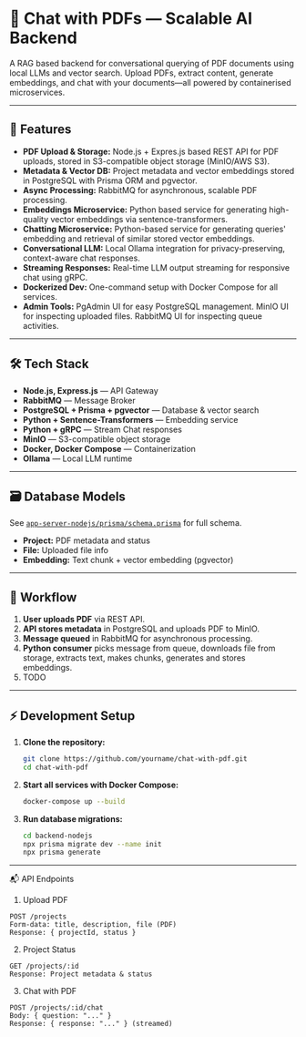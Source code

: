 # 🧠 Chat with PDFs — Scalable AI Backend

A RAG based backend for conversational querying of PDF documents using local LLMs and vector search. Upload PDFs, extract content, generate embeddings, and chat with your documents—all powered by containerised microservices.

---

## 🚀 Features

-   **PDF Upload & Storage:** Node.js + Expres.js based REST API for PDF uploads, stored in S3-compatible object storage (MinIO/AWS S3).
-   **Metadata & Vector DB:** Project metadata and vector embeddings stored in PostgreSQL with Prisma ORM and pgvector.
-   **Async Processing:** RabbitMQ for asynchronous, scalable PDF processing.
-   **Embeddings Microservice:** Python based service for generating high-quality vector embeddings via sentence-transformers.
-   **Chatting Microservice:** Python-based service for generating queries' embedding and retrieval of similar stored vector embeddings.
-   **Conversational LLM:** Local Ollama integration for privacy-preserving, context-aware chat responses.
-   **Streaming Responses:** Real-time LLM output streaming for responsive chat using gRPC.
-   **Dockerized Dev:** One-command setup with Docker Compose for all services.
-   **Admin Tools:** PgAdmin UI for easy PostgreSQL management. MinIO UI for inspecting uploaded files. RabbitMQ UI for inspecting queue activities.

---

## 🛠️ Tech Stack

-   **Node.js, Express.js** — API Gateway
-   **RabbitMQ** — Message Broker
-   **PostgreSQL + Prisma + pgvector** — Database & vector search
-   **Python + Sentence-Transformers** — Embedding service
-   **Python + gRPC** — Stream Chat responses
-   **MinIO** — S3-compatible object storage
-   **Docker, Docker Compose** — Containerization
-   **Ollama** — Local LLM runtime

---

## 🗃️ Database Models

See [`app-server-nodejs/prisma/schema.prisma`](app-server-nodejs/prisma/schema.prisma) for full schema.

-   **Project:** PDF metadata and status
-   **File:** Uploaded file info
-   **Embedding:** Text chunk + vector embedding (pgvector)

---

## 🔄 Workflow

1. **User uploads PDF** via REST API.
2. **API stores metadata** in PostgreSQL and uploads PDF to MinIO.
3. **Message queued** in RabbitMQ for asynchronous processing.
4. **Python consumer** picks message from queue, downloads file from storage, extracts text, makes chunks, generates and stores embeddings.
6. TODO

---

## ⚡ Development Setup

1. **Clone the repository:**

    ```sh
    git clone https://github.com/yourname/chat-with-pdf.git
    cd chat-with-pdf
    ```

2. **Start all services with Docker Compose:**

    ```sh
    docker-compose up --build
    ```

3. **Run database migrations:**
    ```sh
    cd backend-nodejs
    npx prisma migrate dev --name init
    npx prisma generate
    ```

---

📬 API Endpoints
1. Upload PDF
```
POST /projects
Form-data: title, description, file (PDF)
Response: { projectId, status }
```

2. Project Status
```
GET /projects/:id
Response: Project metadata & status
```

3. Chat with PDF
```
POST /projects/:id/chat
Body: { question: "..." }
Response: { response: "..." } (streamed)

```
